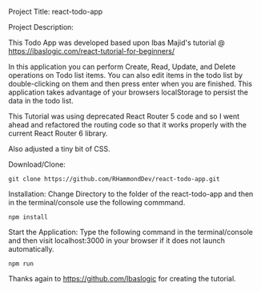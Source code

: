 Project Title: react-todo-app

Project Description:  

This Todo App was developed based upon Ibas Majid's tutorial @ https://ibaslogic.com/react-tutorial-for-beginners/

In this application you can perform Create, Read, Update, and Delete operations on Todo list items. You can also edit items in the todo list by double-clicking on them and then press enter when you are finished. This application takes advantage of your browsers localStorage to persist the data in the todo list. 

This Tutorial was using deprecated React Router 5 code and so I went ahead and refactored the routing code so that it works properly with the current React Router 6 library.

Also adjusted a tiny bit of CSS.

Download/Clone: 

    git clone https://github.com/RHammondDev/react-todo-app.git

Installation: Change Directory to the folder of the react-todo-app and then in the terminal/console use the following commmand.

    npm install

Start the Application: Type the following command in the terminal/console and then visit localhost:3000 in your browser if it does not launch automatically.

    npm run

Thanks again to https://github.com/Ibaslogic for creating the tutorial.